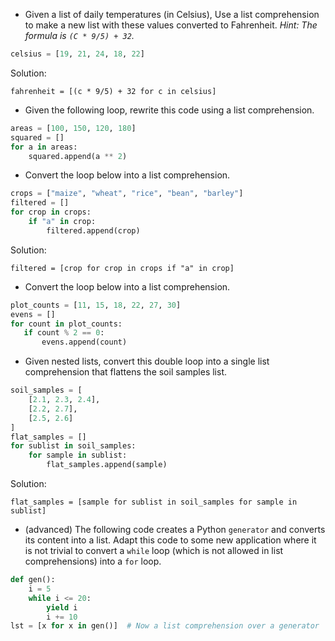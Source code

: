 - Given a list of daily temperatures (in Celsius), Use a list comprehension to make a new list with these values converted to Fahrenheit. *Hint: The formula is `(C * 9/5) + 32`.*
 ```python
 celsius = [19, 21, 24, 18, 22]
 ```
Solution:
```
fahrenheit = [(c * 9/5) + 32 for c in celsius]
```


 - Given the following loop, rewrite this code using a list comprehension.
 ```python
 areas = [100, 150, 120, 180]
 squared = []
 for a in areas:
     squared.append(a ** 2)
 ```

 - Convert the loop below into a list comprehension.
 ```python
 crops = ["maize", "wheat", "rice", "bean", "barley"]
 filtered = []
 for crop in crops:
     if "a" in crop:
         filtered.append(crop)
 ```
Solution:
```
filtered = [crop for crop in crops if "a" in crop]
```

 - Convert the loop below into a list comprehension.
 ```python
plot_counts = [11, 15, 18, 22, 27, 30]
evens = []
for count in plot_counts:
    if count % 2 == 0:
        evens.append(count)
```
 
- Given nested lists, convert this double loop into a single list comprehension that flattens the soil samples list.
```python
soil_samples = [
    [2.1, 2.3, 2.4],
    [2.2, 2.7],
    [2.5, 2.6]
]
flat_samples = []
for sublist in soil_samples:
    for sample in sublist:
        flat_samples.append(sample)
```
Solution:
```
flat_samples = [sample for sublist in soil_samples for sample in sublist]
```


 - (advanced) The following code creates a Python `generator` and converts its content into a list. Adapt this code to some new application where it is not trivial to convert a `while` loop (which is not allowed in list comprehensions) into a `for` loop.
 ```python
 def gen():
     i = 5
     while i <= 20:
         yield i
         i += 10
 lst = [x for x in gen()]  # Now a list comprehension over a generator
 ```